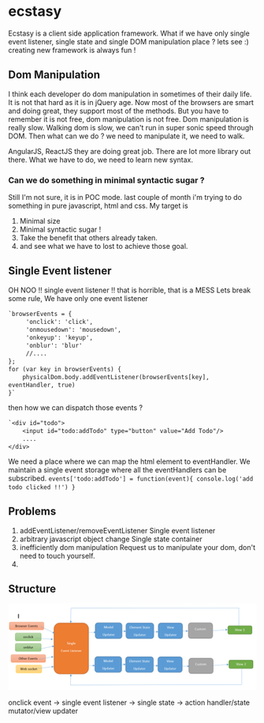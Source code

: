 # ecstasy
Ecstasy is a client side application framework. What if we have only single event listener, single state and single DOM manipulation place ? lets see :) 
creating new framework is always fun !

## Dom Manipulation

I think each developer do dom manipulation in sometimes of their daily life. It is not that hard as it is in jQuery age.
Now most of the browsers are smart and doing great, they support most of the methods. But you have to remember it is not free, dom manipulation is not free. 
Dom manipulation is really slow. Walking dom is slow, we can't run in super sonic speed through DOM. 
Then what can we do ? we need to manipulate it, we need to walk.

AngularJS, ReactJS they are doing great job. There are lot more library out there. What we have to do, we need to learn new syntax.

### Can we do something in minimal syntactic sugar ?
 Still I'm not sure, it is in POC mode. last couple of month i'm trying to do something in pure javascript, html and css. My target is
 
  1. Minimal size
  2. Minimal syntactic sugar !
  3. Take the benefit that others already taken.
  4. and see what we have to lost to achieve those goal.
   
## Single Event listener

OH NOO !! single event listener !! that is horrible, that is a MESS
Lets break some rule, We have only one event listener
        
    
    `browserEvents = {
         'onclick': 'click',
         'onmousedown': 'mousedown',
         'onkeyup': 'keyup',
         'onblur': 'blur'
         //....
    };
    for (var key in browserEvents) {
        physicalDom.body.addEventListener(browserEvents[key], eventHandler, true)
    }`        
    
then how we can dispatch those events ?

    `<div id="todo">
        <input id="todo:addTodo" type="button" value="Add Todo"/>
        ....
    </div>
    
We need a place where we can map the html element to eventHandler. We maintain a single event storage where all the eventHandlers can be subscribed.
    `events['todo:addTodo'] = function(event){
        console.log('add todo clicked !!')
     }`



## Problems

1. addEventListener/removeEventListener
    Single event listener
2. arbitrary javascript object change
    Single state container
3. inefficiently dom manipulation
    Request us to manipulate your dom, don't need to touch yourself.
4. 
    


## Structure

![bubble flow structure](https://github.com/tasnim-reza/ecstasy/raw/master/site/img/bubble-flow1.png "bubble flow structure")

 onclick event -> single event listener -> single state -> action handler/state mutator/view updater



